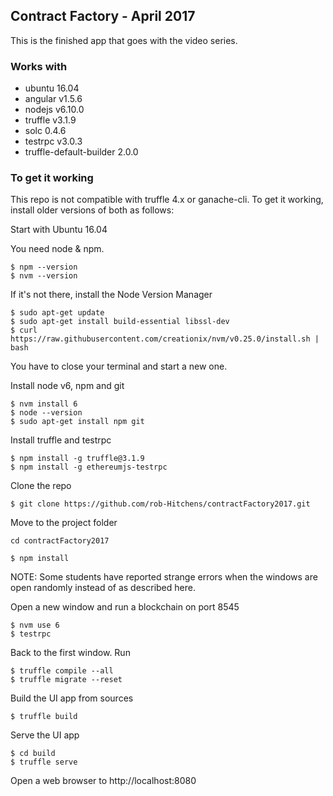 ## Contract Factory - April 2017

This is the finished app that goes with the video series. 

### Works with

- ubuntu 16.04
- angular v1.5.6
- nodejs v6.10.0
- truffle v3.1.9
- solc 0.4.6
- testrpc v3.0.3
- truffle-default-builder 2.0.0

### To get it working

This repo is not compatible with truffle 4.x or ganache-cli. 
To get it working, install older versions of both as follows:

Start with Ubuntu 16.04

You need node & npm. 

```
$ npm --version
$ nvm --version
```

If it's not there, install the Node Version Manager

```
$ sudo apt-get update
$ sudo apt-get install build-essential libssl-dev
$ curl https://raw.githubusercontent.com/creationix/nvm/v0.25.0/install.sh | bash
```
You have to close your terminal and start a new one. 

Install node v6, npm and git
```
$ nvm install 6
$ node --version
$ sudo apt-get install npm git
```

Install truffle and testrpc

```
$ npm install -g truffle@3.1.9
$ npm install -g ethereumjs-testrpc
```

Clone the repo
```
$ git clone https://github.com/rob-Hitchens/contractFactory2017.git
```

Move to the project folder
```
cd contractFactory2017
```

```
$ npm install
```

NOTE: Some students have reported strange errors when the windows are open randomly instead of as described here. 

Open a new window and run a blockchain on port 8545

```
$ nvm use 6
$ testrpc
```

Back to the first window. Run

```
$ truffle compile --all
$ truffle migrate --reset
```

Build the UI app from sources

```
$ truffle build
```

Serve the UI app

```
$ cd build
$ truffle serve
```

Open a web browser to http://localhost:8080
